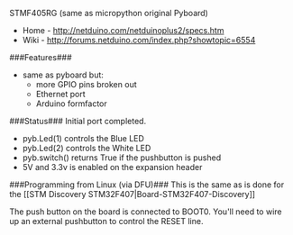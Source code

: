 STMF405RG (same as micropython original Pyboard)
* Home - http://netduino.com/netduinoplus2/specs.htm
* Wiki - http://forums.netduino.com/index.php?showtopic=6554

###Features###
* same as pyboard but:
  * more GPIO pins broken out
  * Ethernet port
  * Arduino formfactor

###Status###
Initial port completed.
* pyb.Led(1) controls the Blue LED
* pyb.Led(2) controls the White LED
* pyb.switch() returns True if the pushbutton is pushed
* 5V and 3.3v is enabled on the expansion header

###Programming from Linux (via DFU)###
This is the same as is done for the [[STM Discovery STM32F407|Board-STM32F407-Discovery]]

The push button on the board is connected to BOOT0. You'll need to wire up an external pushbutton to control the RESET line.